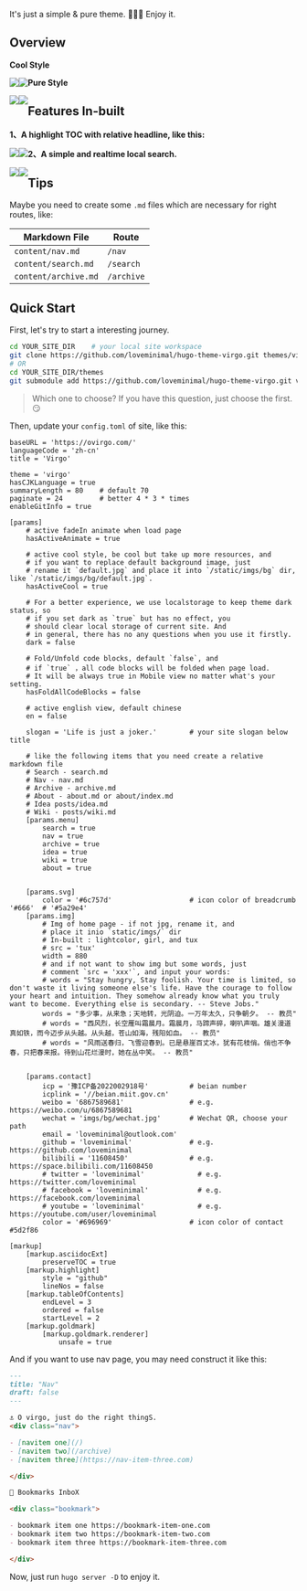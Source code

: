 It's just a simple & pure theme. 🎉🎉🎉 Enjoy it.

## Overview

**Cool Style**

<img src="images/1.jpg" width="" style="float: left;" />

<img src="images/2.jpg" width="" style="float: left;" />


**Pure Style**

<img src="images/q1.jpg" width="" style="float: left;" />

<img src="images/q2.jpg" width="" style="float: left;" />



## Features In-built

**1、A highlight TOC with relative headline, like this:**

<img src="images/d1.jpg" width="" style="float: left;" />

<img src="images/d2.jpg" width="" style="float: left;" />


**2、A simple and realtime local search.**

<img src="images/7.jpg" width="" style="float: left;" />

<img src="images/8.jpg" width="" style="float: left;" />



## Tips

Maybe you need to create some `.md` files which are necessary for right routes, like:

| Markdown File        | Route      |
| -------------------- | ---------- |
| `content/nav.md`     | `/nav`     |
| `content/search.md`  | `/search`  |
| `content/archive.md` | `/archive` |

## Quick Start

First, let's try to start a interesting journey.

```sh
cd YOUR_SITE_DIR	# your local site workspace
git clone https://github.com/loveminimal/hugo-theme-virgo.git themes/virgo
# OR
cd YOUR_SITE_DIR/themes
git submodule add https://github.com/loveminimal/hugo-theme-virgo.git virgo
```

> Which one to choose? If you have this question, just choose the first. 😏

Then, update your `config.toml` of site, like this:

```
baseURL = 'https://ovirgo.com/'
languageCode = 'zh-cn'
title = 'Virgo'

theme = 'virgo'
hasCJKLanguage = true
summaryLength = 80    # default 70
paginate = 24         # better 4 * 3 * times
enableGitInfo = true

[params]
    # active fadeIn animate when load page
    hasActiveAnimate = true      

    # active cool style, be cool but take up more resources, and
    # if you want to replace default background image, just 
    # rename it `default.jpg` and place it into `/static/imgs/bg` dir, like `/static/imgs/bg/default.jpg`.
    hasActiveCool = true

    # For a better experience, we use localstorage to keep theme dark status, so
    # if you set dark as `true` but has no effect, you
    # should clear local storage of current site. And
    # in general, there has no any questions when you use it firstly.
    dark = false

    # Fold/Unfold code blocks, default `false`, and
    # if `true` ，all code blocks will be folded when page load.
    # It will be always true in Mobile view no matter what's your setting.
    hasFoldAllCodeBlocks = false

    # active english view, default chinese
    en = false

    slogan = 'Life is just a joker.'        # your site slogan below title

    # like the following items that you need create a relative markdown file
    # Search - search.md
    # Nav - nav.md 
    # Archive - archive.md
    # About - about.md or about/index.md
    # Idea posts/idea.md 
    # Wiki - posts/wiki.md
    [params.menu]
        search = true
        nav = true
        archive = true
        idea = true
        wiki = true
        about = true


    [params.svg]
        color = '#6c757d'                   # icon color of breadcrumb '#666'  # '#5a29e4' 
    [params.img]
        # Img of home page - if not jpg, rename it, and
        # place it inio `static/imgs/` dir
        # In-built : lightcolor, girl, and tux
        # src = 'tux'
        width = 880
        # and if not want to show img but some words, just 
        # comment `src = 'xxx'`, and input your words:
        # words = "Stay hungry, Stay foolish. Your time is limited, so don't waste it living someone else's life. Have the courage to follow your heart and intuition. They somehow already know what you truly want to become. Everything else is secondary. -- Steve Jobs."
        words = "多少事，从来急；天地转，光阴迫。一万年太久，只争朝夕。 -- 教员"
        # words = "西风烈，长空雁叫霜晨月。霜晨月，马蹄声碎，喇叭声咽。雄关漫道真如铁，而今迈步从头越。从头越，苍山如海，残阳如血。 -- 教员"
        # words = "风雨送春归，飞雪迎春到。已是悬崖百丈冰，犹有花枝俏。俏也不争春，只把春来报。待到山花烂漫时，她在丛中笑。 -- 教员"


    [params.contact]
        icp = '豫ICP备2022002918号'          # beian number
        icplink = '//beian.miit.gov.cn'
        weibo = '6867589681'                # e.g. https://weibo.com/u/6867589681
        wechat = 'imgs/bg/wechat.jpg'       # Wechat QR, choose your path
        email = 'loveminimal@outlook.com'
        github = 'loveminimal'              # e.g. https://github.com/loveminimal
        bilibili = '11608450'               # e.g. https://space.bilibili.com/11608450
        # twitter = 'loveminimal'             # e.g. https://twitter.com/loveminimal
        # facebook = 'loveminimal'            # e.g. https://facebook.com/loveminimal
        # youtube = 'loveminimal'             # e.g. https://youtube.com/user/loveminimal
        color = '#696969'                   # icon color of contact #5d2f86

[markup]
    [markup.asciidocExt]
        preserveTOC = true
    [markup.highlight]
        style = "github"
        lineNos = false
    [markup.tableOfContents]
        endLevel = 3
        ordered = false
        startLevel = 2
    [markup.goldmark]
        [markup.goldmark.renderer]
            unsafe = true

```

And if you want to use nav page, you may need construct it like this:

```md
---
title: "Nav"
draft: false
---

⚓ O virgo, just do the right thingS.
<div class="nav">

- [navitem one](/)
- [navitem two](/archive)
- [navitem three](https://nav-item-three.com)

</div>

🔖 Bookmarks InboX

<div class="bookmark">

- bookmark item one https://bookmark-item-one.com
- bookmark item two https://bookmark-item-two.com
- bookmark item three https://bookmark-item-three.com

</div>
```

Now, just run `hugo server -D` to enjoy it.
